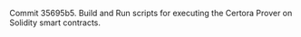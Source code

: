 Commit 35695b5.                    Build and Run scripts for executing the Certora Prover on Solidity smart contracts.